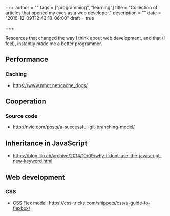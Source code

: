 +++
author = ""
tags = ["programming", "learning"]
title = "Collection of articles that opened my eyes as a web developer."
description = ""
date = "2016-12-09T12:43:18-06:00"
draft = true

+++

Resources that changed the way I think about web development, and that (I feel), instantly made me a better programmer.

## Performance

### Caching
- https://www.mnot.net/cache_docs/

## Cooperation

### Source code

- http://nvie.com/posts/a-successful-git-branching-model/

## Inheritance in JavaScript
- https://blog.liip.ch/archive/2014/10/09/why-i-dont-use-the-javascript-new-keyword.html

## Web development
### CSS
- CSS Flex model: https://css-tricks.com/snippets/css/a-guide-to-flexbox/
